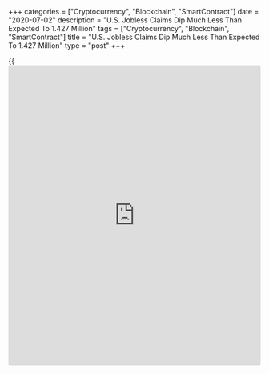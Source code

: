 +++
categories = ["Cryptocurrency", "Blockchain", "SmartContract"]
date = "2020-07-02"
description = "U.S. Jobless Claims Dip Much Less Than Expected To 1.427 Million"
tags = ["Cryptocurrency", "Blockchain", "SmartContract"]
title = "U.S. Jobless Claims Dip Much Less Than Expected To 1.427 Million"
type = "post"
+++

{{<iframe id="large-banner" src="https://www.bounty.group/#slide=17.0" width="100%" height="600" scrolling="no" style="border: 0px solid rgb(216, 221, 230); border-radius: 3px;">}}

A report released by the Labor Department on Thursday showed first-time
claims for U.S. unemployment benefits fell by much less than expected in
the week ended June 27th.

The Labor Department said initial jobless claims dropped to 1.427
million, a decrease of 55,000 from the previous week's revised level of
1.482 million.

Economists had expected jobless claims to tumble to 1.355 million from
the 1.480 million originally reported for the previous week.

Jobless claims fell for the thirteenth straight week after reaching a
record high of 6.867 million in the week ended March 28th, although the
pace of decline has slowed notably in recent weeks.

The report said the less volatile four-week moving average of jobless
claims slumped to 1,503,750, a decrease of 117,500 from the previous
week's revised average of 1,621,250.

Meanwhile, the Labor Department said continuing claims, a reading on the
number of people receiving ongoing unemployment assistance, climbed by
59,000 to 19.290 million in the week ended June 20.

The four-week moving average of continuing claims still plunged to
19,854,000, a decrease of 494,500 from the previous week's revised
average of 20,348,500.

"The number of continuing claims increased slightly, although they
declined if we exclude data from California and Florida, which have been
more volatile," said a note from economists at Oxford Economics.

They added, "While the continuing claims figures indicate that layoffs
are being offset by rehiring due to reopening businesses, employees
being recalled, or new occupations, at 19.3 million, the number of
individuals collecting regular state benefits is more than 10 times the
number prior to the pandemic."

The Labor Department also released its more closely watched monthly
employment report on Thursday due to holiday on Friday, with the report
showing another record spike in employment in the month of June.

The report said non-farm payroll employment skyrocketed by 4.8 million
jobs in June after soaring by an upwardly revised 2.7 million jobs in
May.

Economists had expected employment to surge up by about 3.0 million jobs
compared to the spike of 2.5 million jobs originally reported for the
previous month.

The Labor Department also said the unemployment rate dropped to 11.1
percent in June from 13.3 percent in May. The unemployment rate had been
expected to dip to 12.3 percent.

For comments and feedback [contact](https://www.playgroundfx.com/contact/): editorial@rtt[news](https://www.letsplayfx.com/blog/forex-news-website/).com

[Business News][1]

   1. www.rtt[news](https://www.letsplayfx.com/blog/forex-news-website/).com/Content/Business.aspx